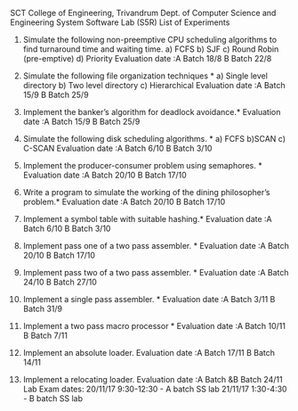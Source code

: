 SCT College of Engineering, Trivandrum
Dept. of Computer Science and Engineering
System Software Lab (S5R)
List of Experiments

1. Simulate the following non-preemptive CPU scheduling algorithms to find turnaround time and waiting time. a) FCFS  b) SJF  c) Round Robin (pre-emptive)  d) Priority
Evaluation date :A Batch 18/8 B Batch 22/8

2.  Simulate the following file organization techniques * a) Single level directory  b) Two level directory  c) Hierarchical 
Evaluation date :A Batch 15/9 B Batch 25/9

3. Implement the banker’s algorithm for deadlock avoidance.* 
Evaluation date :A Batch 15/9 B Batch 25/9
4. Simulate the following disk scheduling algorithms. * a) FCFS b)SCAN c) C-SCAN 
Evaluation date :A Batch 6/10  B Batch 3/10

5.  Implement the producer-consumer problem using semaphores. * 
Evaluation date :A Batch 20/10  B Batch 17/10
6. Write a program to simulate the working of the dining philosopher’s problem.*
Evaluation date :A Batch 20/10  B Batch 17/10
7. Implement a symbol table with suitable hashing.*
Evaluation date :A Batch 6/10  B Batch 3/10
8. Implement pass one of a two pass assembler. * 
Evaluation date :A Batch 20/10  B Batch 17/10
9. Implement pass two of a two pass assembler. * 
Evaluation date :A Batch 24/10  B Batch 27/10
10. Implement a single pass assembler. * 
Evaluation date :A Batch 3/11  B Batch 31/9

11. Implement a two pass macro processor *
Evaluation date :A Batch 10/11  B Batch 7/11

12. Implement an absolute loader. 
Evaluation date :A Batch 17/11  B Batch 14/11
13. Implement a relocating loader. 
Evaluation date :A Batch &B Batch 24/11
Lab Exam dates: 20/11/17 9:30-12:30  - A batch SS lab 
                              21/11/17 1:30-4:30  - B batch SS lab 



